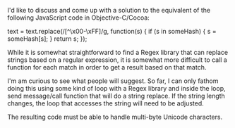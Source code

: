 I'd like to discuss and come up with a solution to the equivalent of the following JavaScript code in Objective-C/Cocoa:

text = text.replace(/[^\x00-\xFF]/g,  function(s) {
			if (s in someHash) { s = someHash[s]; }
			return s;
			});

While it is somewhat straightforward to find a Regex library that can replace strings based on a regular expression, it is somewhat more difficult to call a function for each match in order to get a result based on that match.

I'm am curious to see what people will suggest. So far, I can only fathom doing this using some kind of loop with a Regex library and inside the loop, send message/call function that will do a string replace. If the string length changes, the loop that accesses the string will need to be adjusted.

The resulting code must be able to handle multi-byte Unicode characters.

